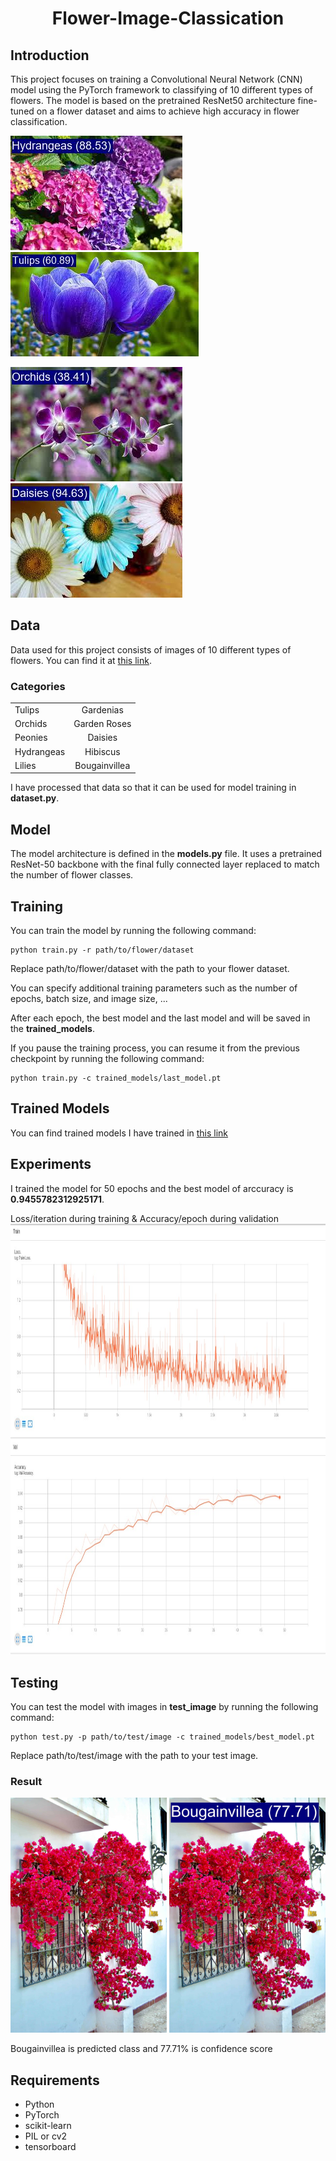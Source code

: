 
<p align="center">
 <h1 align="center">Flower-Image-Classication</h1>
</p>


## Introduction
This project focuses on training a Convolutional Neural Network (CNN) model using the PyTorch framework to classifying of 10 different types of flowers. The model is based on the pretrained ResNet50 architecture fine-tuned on a flower dataset and aims to achieve high accuracy in flower classification.

<img src="test_image/predicted_Hydrangeas1.jpg" width="275" height="183"><img src="test_image/predicted_Tulips2.jpg" width="301" height="167">

<img src="test_image/predicted_Orchids1.jpg" width="275" height="183"><img src="test_image/predicted_Daisies2.jpg" width="275" height="183">

## Data
Data used for this project consists of images of 10 different types of flowers. You can find it at <a href="https://www.kaggle.com/datasets/aksha05/flower-image-dataset">this link</a>.

### Categories
|||
|-----------|:-----------:|
|Tulips|Gardenias|
|Orchids|Garden Roses|
|Peonies|Daisies|
|Hydrangeas|Hibiscus|
|Lilies|Bougainvillea|

I have processed that data so that it can be used for model training in **dataset.py**.

## Model
The model architecture is defined in the **models.py** file. It uses a pretrained ResNet-50 backbone with the final fully connected layer replaced to match the number of flower classes.

## Training
You can train the model by running the following command:
```
python train.py -r path/to/flower/dataset
```
Replace path/to/flower/dataset with the path to your flower dataset.

You can specify additional training parameters such as the number of epochs, batch size, and image size, ...

After each epoch, the best model and the last model and will be saved in the **trained_models**.

If you pause the training process, you can resume it from the previous checkpoint by running the following command:

```
python train.py -c trained_models/last_model.pt
```

## Trained Models
You can find trained models I have trained in <a href="https://drive.google.com/drive/folders/1TE0VXANKqDsXVlNqw-nPuqGA4zvLu-3-?usp=sharing">this link</a>

## Experiments
I trained the model for 50 epochs and the best model of arccuracy is **0.9455782312925171**.

Loss/iteration during training & Accuracy/epoch during validation
<img src="tensorboard/Screenshot.jpg" width="993.6" height="689.6">

## Testing
You can test the model with images in **test_image** by running the following command:
```
python test.py -p path/to/test/image -c trained_models/best_model.pt
```
Replace path/to/test/image with the path to your test image.
### Result


<img src="test_image/Bougainvillea2.jpg" width="250" height="376">  <img src="test_image/predicted_Bougainvillea2.jpg" width="250" height="376">

Bougainvillea is predicted class and 77.71% is confidence score

## Requirements
- Python 
- PyTorch
- scikit-learn
- PIL or cv2
- tensorboard
